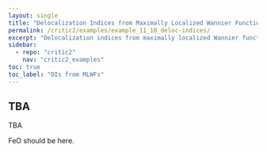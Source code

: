 ```yaml
---
layout: single
title: "Delocalization Indices from Maximally Localized Wannier Functions"
permalink: /critic2/examples/example_11_10_deloc-indices/
excerpt: "Delocalization indices from maximally localized Wannier functions"
sidebar:
  - repo: "critic2"
    nav: "critic2_examples"
toc: true
toc_label: "DIs from MLWFs"
---
```


## TBA

TBA

FeO should be here.

